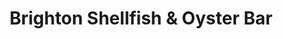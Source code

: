 ---
title: "Brighton Shellfish & Oyster Bar"
url: /brighton/brighton-shellfish-and-oyster-bar/
shop: kiosk
---
